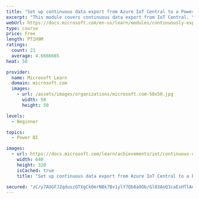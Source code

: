 ```yaml
---
title: "Set up continuous data export from Azure IoT Central to a Power BI app"
excerpt: "This module covers continuous data export from IoT Central. You use the scenario from the &quot;Create your first Azure IoT Central app&quot; Learn module, where you control a refrigerated truck. This module adds continuous data export to both Blob storage, and an Event Hub. Then, a Power BI app is built to read and display the telemetry data on a mobile phone."
webUrl: https://docs.microsoft.com/en-us/learn/modules/continuously-export-data-from-iot-central-power-bi/
type: course
price: Free
length: PT1H9M
ratings:
  count: 21
  average: 4.6666665
heat: 50

provider:
  name: Microsoft Learn
  domain: microsoft.com
  images:
    - url: /assets/images/organizations/microsoft.com-50x50.jpg
      width: 50
      height: 50

levels:
  - Beginner

topics:
  - Power BI

images:
  - url: https://docs.microsoft.com/learn/achievements/iot/continuous-data-export-from-iot-central-social.png
    width: 640
    height: 320
    isCached: true
    title: "Set up continuous data export from Azure IoT Central to a Power BI app"

secured: "zC/y7AUGFJZqduszQTXgCk0mrNBk7Bv1ylY7Qb8aOOb/Gl03AoQ3caEsHTlAux2kKirROBpNEbCjC6Wxy9iwNeRMURFFkXpi+33s6gfuoyS7OgwC5+lFNMHImheo4A7SmkBxVxwXaYHkGQp5bo/2W7M9hwUOr9WlFyAifgVpBQHhuPcJu1b98AvZA+nJe0fLFr99nlM9PyQCW+RwG4NaCJbc77604+35M1X9mR3f9YG/PuTn+kTLrwJYCThhAfhjUw2s/KH8lEvK2cZCVcWksn+AXY/Mw2NNXxr4UFPZjLbYQvjJtqwXgYMfvC5OIKSL4AjQMVgmmFV1PdIjH/hPeP9qFKrSQHtC/nanryGfx2gHOOLYLhpnm/2sOXntSpM4Ufptn97Wm/HbxO1ZktAUqA==;NC2HNZZY0yDOrVvZnEE5Pg=="
---
```


